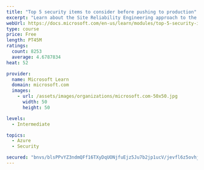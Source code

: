 ```yaml
---
title: "Top 5 security items to consider before pushing to production"
excerpt: "Learn about the Site Reliability Engineering approach to the challenge of assuring reliability and gain a better understanding of why it matters."
webUrl: https://docs.microsoft.com/en-us/learn/modules/top-5-security-items-to-consider/
type: course
price: Free
length: PT45M
ratings:
  count: 8253
  average: 4.6787834
heat: 52

provider:
  name: Microsoft Learn
  domain: microsoft.com
  images:
    - url: /assets/images/organizations/microsoft.com-50x50.jpg
      width: 50
      height: 50

levels:
  - Intermediate

topics:
  - Azure
  - Security

secured: "bnvs/blsPPvYZ3ndmQFf16TXyDqUONjfuEjz5Ju7b2jp1ucV/jevfl6z5ovhjORCJhqcg17B1NMvS4Y9ezwWdLYmoaOHg91/N4nHBIyJQfeCbVqcLvV+HM5ChxOfN+S3+dNM3ohBJ3f01chGgX9ldpM0ZRAcpP4ncHgRXekl2S5b5dtdy8qi5JznikLdeus7eO+PgXuPBzjAeyvCv+6daBpu/+0zpfFbh+EcOq2AJfI2ptylBjQiId1e39NoD7TPGuhbDnVeqYsj4mpXqeSBJn+pj84hX7nDrtr3DFOqTyhGz+MN5phvpJ9OZCq5NawAXmoA1x/ZLgsAwfomUKzX+tHk0m1T0tKZZyKEm9u28dq78pr62IOtE5S3R0dBAhL4wb8dqw3LunmlXQcWeDJCFMgx707aw8k1jbQdVBk84Bo=;9O4ufLznJjnq7O3tX2+uHA=="
---
```


